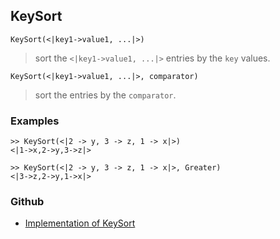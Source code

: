 ## KeySort

```
KeySort(<|key1->value1, ...|>)
```

> sort the `<|key1->value1, ...|>` entries by the `key` values.

```
KeySort(<|key1->value1, ...|>, comparator)
```

> sort the entries by the `comparator`.

### Examples

```
>> KeySort(<|2 -> y, 3 -> z, 1 -> x|>) 
<|1->x,2->y,3->z|>

>> KeySort(<|2 -> y, 3 -> z, 1 -> x|>, Greater) 
<|3->z,2->y,1->x|>
```


### Github

* [Implementation of KeySort](https://github.com/axkr/symja_android_library/blob/master/symja_android_library/matheclipse-core/src/main/java/org/matheclipse/core/builtin/AssociationFunctions.java#L819) 

